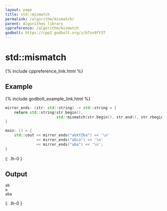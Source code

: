 ```yaml
---
layout: page
title: std::mismatch
permalink: /algorithm/mismatch/
parent: Algorithms library
cppreference: /algorithm/mismatch
godbolt: https://cpp2.godbolt.org/z/bTsn9fY3T
---
```

# std::mismatch

{% include cppreference_link.html %}

## Example

{% include godbolt_example_link.html %}

```cpp
mirror_ends: (str: std::string) -> std::string = {
    return std::string(str.begin(),
                       std::mismatch(str.begin(), str.end(), str.rbegin()).first);
}

main: () = {
    std::cout << mirror_ends("abXYZba") << '\n'
              << mirror_ends("abca") << '\n'
              << mirror_ends("aba") << '\n';
}
```
{: .lh-0 }

## Output

```
ab
a
aba
```
{: .lh-0 }